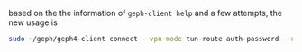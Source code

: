 based on the the information of `geph-client help` and a few attempts, the new usage is 

```bash 
sudo ~/geph/geph4-client connect --vpn-mode tun-route auth-password --username "XXXXXX" --password "XXXXXXX"
```

